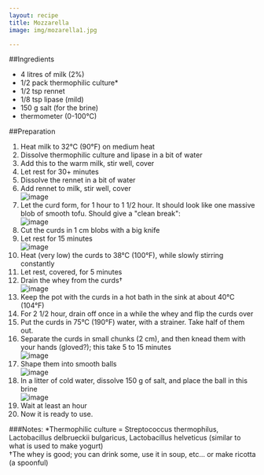 ```yaml
---
layout: recipe
title: Mozzarella
image: img/mozarella1.jpg

---
```

##Ingredients
* 4 litres of milk (2%)
* 1/2 pack thermophilic culture* 
* 1/2 tsp rennet
* 1/8 tsp lipase (mild)
* 150 g salt (for the brine)
* thermometer (0-100°C)

##Preparation
1. Heat milk to 32°C (90°F) on medium heat
2. Dissolve thermophilic culture and lipase in a bit of water
3. Add this to the warm milk, stir well, cover
4. Let rest for 30+ minutes
5. Dissolve the rennet in a bit of water
6. Add rennet to milk, stir well, cover  
![image](img/mozarella2.jpg)  
7. Let the curd form, for 1 hour to 1 1/2 hour. It should look like one massive blob of smooth tofu. Should give a "clean break":  
![image](img/clean_break_collage.jpg)  
8. Cut the curds in 1 cm blobs with a big knife
9. Let rest for 15 minutes  
![image](img/mozarella3.jpg)  
10. Heat (very low) the curds to 38°C (100°F), while slowly stirring constantly
11. Let rest, covered, for 5 minutes
12. Drain the whey from the curds†  
![image](img/mozarella4.jpg)
13. Keep the pot with the curds in a hot bath in the sink at about 40°C (104°F)
14. For 2 1/2 hour, drain off once in a while the whey and flip the curds over
15. Put the curds in 75°C (190°F) water, with a strainer. Take half of them out.
15. Separate the curds in small chunks (2 cm), and then knead them with your hands (gloved?); this take 5 to 15 minutes  
![image](img/mozarella5.jpg)
16. Shape them into smooth balls   
![image](img/mozarella1.jpg)
16. In a litter of cold water, dissolve 150 g of salt, and place the ball in this brine  
![image](img/mozarella6.jpg)
17. Wait at least an hour
18. Now it is ready to use.

###Notes:
*Thermophilic culture = Streptococcus thermophilus, Lactobacillus delbrueckii bulgaricus, Lactobacillus helveticus (similar to what is used to make yogurt)   
†The whey is good; you can drink some, use it in soup, etc... or make ricotta (a spoonful)